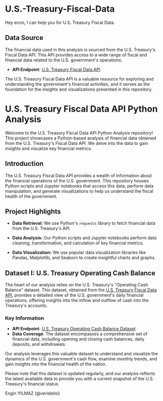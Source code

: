 # U.S.-Treasury-Fiscal-Data

Hey econ, I can help you for U.S. Treasury Fiscal Data.

## Data Source

The financial data used in this analysis is sourced from the U.S. Treasury's Fiscal Data API. This API provides access to a wide range of fiscal and financial data related to the U.S. government's operations.

- **API Endpoint**: [U.S. Treasury Fiscal Data API](https://fiscaldata.treasury.gov/datasets/)

The U.S. Treasury Fiscal Data API is a valuable resource for exploring and understanding the government's financial activities, and it serves as the foundation for the insights and visualizations presented in this repository.


# U.S. Treasury Fiscal Data API Python Analysis

Welcome to the U.S. Treasury Fiscal Data API Python Analysis repository! This project showcases a Python-based analysis of financial data obtained from the U.S. Treasury's Fiscal Data API. We delve into the data to gain insights and visualize key financial metrics.

## Introduction

The U.S. Treasury Fiscal Data API provides a wealth of information about the financial operations of the U.S. government. This repository houses Python scripts and Jupyter notebooks that access this data, perform data manipulation, and generate visualizations to help us understand the fiscal health of the government.

## Project Highlights

- **Data Retrieval:** We use Python's `requests` library to fetch financial data from the U.S. Treasury's API.

- **Data Analysis:** Our Python scripts and Jupyter notebooks perform data cleaning, transformation, and calculation of key financial metrics.

- **Data Visualization:** We use popular data visualization libraries like Pandas, Matplotlib, and Seaborn to create insightful charts and graphs.

## Dataset I: U.S. Treasury Operating Cash Balance

The heart of our analysis relies on the U.S. Treasury's "Operating Cash Balance" dataset. This dataset, obtained from the [U.S. Treasury Fiscal Data API](https://fiscaldata.treasury.gov/datasets/daily-treasury-statement/operating-cash-balance), provides a detailed view of the U.S. government's daily financial operations, offering insights into the inflow and outflow of cash into the Treasury's accounts.

### Key Information

- **API Endpoint**: [U.S. Treasury Operating Cash Balance Dataset](https://fiscaldata.treasury.gov/datasets/daily-treasury-statement/operating-cash-balance)
- **Data Coverage**: The dataset encompasses a comprehensive set of financial data, including opening and closing cash balances, daily deposits, and withdrawals.

Our analysis leverages this valuable dataset to understand and visualize the dynamics of the U.S. government's cash flow, examine monthly trends, and gain insights into the financial health of the nation.

Please note that this dataset is updated regularly, and our analysis reflects the latest available data to provide you with a current snapshot of the U.S. Treasury's financial status.


Engin YILMAZ (@veridelisi)
